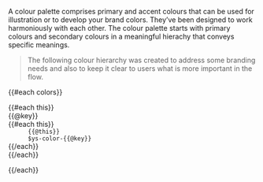 A colour palette comprises primary and accent colours that can be used for illustration or to develop your brand colors. They’ve been designed to work harmoniously with each other. The colour palette starts with primary colours and secondary colours in a meaningful hierachy that conveys specific meanings.

> The following colour hierarchy was created to address some branding needs and also to keep it clear to users what is more important in the flow. 

<div class="frctl-example">
{{#each colors}}
  <dl class="frctl-colors">
  {{#each this}}
    <div class="frctl-palette">
      <dt class="frctl-palette-title">{{@key}}</dt>
      {{#each this}}
        <dd class="frctl-color">
          <div class="frctl-color-swatch" style="background-color: {{@this}}">
             <code class="frctl-color-name" data-bg-color="{{@this}}">{{@this}}</code>
          </div>
          <code class="frctl-color-variable-name">$ys-color-{{@key}}</code>
        </dd>
      {{/each}}
    </div>
  {{/each}}
  </dl>
{{/each}}
</div>

<script src="/assets/js/colors.js"></script>